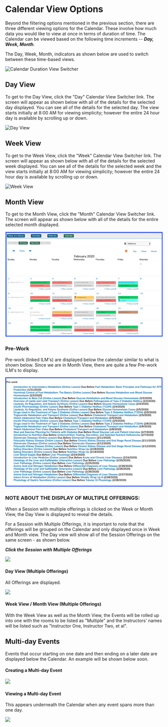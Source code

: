 # Calendar View Options

Beyond the filtering options mentioned in the previous section, there are three different viewing options for the Calendar. These involve how much data you would like to view at once in terms of duration of time. The Calendar can be viewed based on the following time increments -- _**Day, Week, Month**_.

The Day, Week, Month, indicators as shown below are used to switch between these time-based views.

![Calendar Duration View Switcher](../.gitbook/assets/duration\_switcher.jpg)

## Day View

To get to the Day View, click the "Day" Calendar View Switcher link. The screen will appear as shown below with all of the details for the selected day displayed. You can see all of the details for the selected day. The view starts initially at 8:00 AM for viewing simplicity; however the entire 24 hour day is available by scrolling up or down.

![Day View](../.gitbook/assets/day\_view.jpg)

## Week View

To get to the Week View, click the "Week" Calendar View Switcher link. The screen will appear as shown below with all of the details for the selected week displayed. You can see all of the details for the selected week and the view starts initially at 8:00 AM for viewing simplicity; however the entire 24 hour day is available by scrolling up or down.

![Week View](../.gitbook/assets/week\_view.jpg)

## Month View

To get to the Month View, click the "Month" Calendar View Switcher link. The screen will appear as shown below with all of the details for the entire selected month displayed.

![Month View (Calendar)](../.gitbook/assets/monthvw1.png)

### Pre-Work&#x20;

Pre-work (linked ILM's) are displayed below the calendar similar to what is shown below. Since we are in Month View, there are quite a few Pre-work ILM's to display.

![Month View (Pre-Work)](../.gitbook/assets/monthvw2.png)

### NOTE ABOUT THE DISPLAY OF MULTIPLE OFFERINGS:

When a Session with multiple offerings is clicked on the Week or Month View, the Day View is displayed to reveal the details.

For a Session with Multiple Offerings, it is important to note that the offerings will be grouped on the Calendar and only displayed once in Week and Month view. The Day view will show all of the Session Offerings on the same screen - as shown below.

_**Click the Session with Multiple Offerings**_

![](../.gitbook/assets/week\_view\_multiple.jpg)

#### Day View (Multiple Offerings)

All Offerings are displayed.

![](../.gitbook/assets/day\_view\_multiple.jpg)

#### Week View / Month View (Multiple Offerings)

With the Week View as well as the Month View, the Events will be rolled up into one with the rooms to be listed as "Multiple" and the Instructors' names will be listed such as "Instructor One, Instructor Two, et al".



## Multi-day Events

Events that occur starting on one date and then ending on a later date are displayed below the Calendar. An example will be shown below soon.

#### Creating a Multi-day Event

![](../.gitbook/assets/Multi\_day\_create.png)

#### Viewing a Multi-day Event

This appears underneath the Calendar when any event spans more than one day.&#x20;

![](../.gitbook/assets/mult-day\_view.png)

